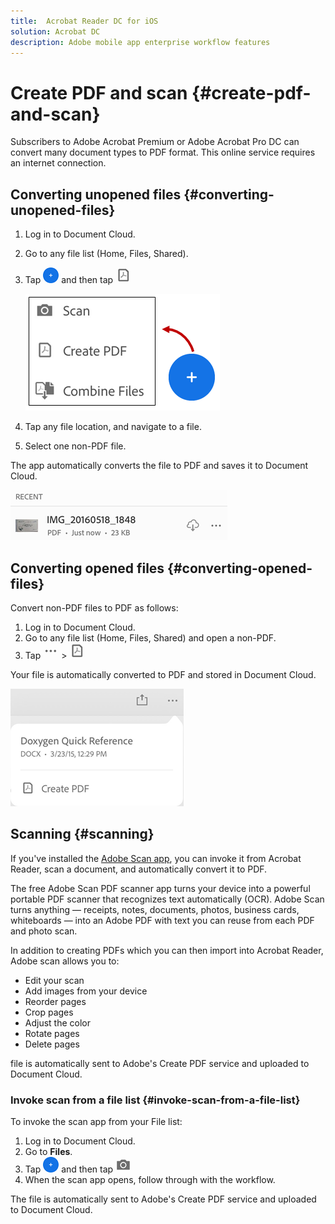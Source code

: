 ```yaml
---
title:  Acrobat Reader DC for iOS
solution: Acrobat DC
description: Adobe mobile app enterprise workflow features
---
```


# Create PDF and scan {#create-pdf-and-scan}


Subscribers to Adobe Acrobat Premium or Adobe Acrobat Pro DC can convert many document types to PDF format. This online service requires an internet connection. 

## Converting unopened files {#converting-unopened-files}

1. Log in to Document Cloud.
1. Go to any file list (Home, Files, Shared).
1. Tap ![image](./images/plusicon.png) and then tap ![image](./images/createicon.png)

   ![image](./images/createmenu.png)

1. Tap any file location, and navigate to a file.
1. Select one non-PDF file.

The app automatically converts the file to PDF and saves it to Document Cloud.

   ![image](./images/converted.png)

## Converting opened files {#converting-opened-files}

Convert non-PDF files to PDF as follows:

1. Log in to Document Cloud.
1. Go to any file list (Home, Files, Shared) and open a non-PDF.
1. Tap ![image](./images/overflowicon.png) > ![image](./images/createicon.png)

Your file is automatically converted to PDF and stored in Document Cloud.

   ![image](./images/createmenuoverflow.png)

## Scanning {#scanning}

If you've installed the [Adobe Scan app](https://itunes.apple.com/us/app/adobe-scan/id1199564834?mt=8), you can invoke it from Acrobat Reader, scan a document, and automatically convert it to PDF.

The free Adobe Scan PDF scanner app turns your device into a powerful portable PDF scanner that recognizes text automatically (OCR). Adobe Scan turns anything — receipts, notes, documents, photos, business cards, whiteboards — into an Adobe PDF with text you can reuse from each PDF and photo scan. 

In addition to creating PDFs which you can then import into Acrobat Reader, Adobe scan allows you to: 

* Edit your scan
* Add images from your device
* Reorder pages
* Crop pages
* Adjust the color
* Rotate pages
* Delete pages

file is automatically sent to Adobe's Create PDF service and uploaded to Document Cloud.

### Invoke scan from a file list {#invoke-scan-from-a-file-list}

To invoke the scan app from your File list: 

1. Log in to Document Cloud.
1. Go to **Files**.
1. Tap ![image](./images/plusicon.png) and then tap ![image](./images/cameraicon.png)
1. When the scan app opens, follow through with the workflow. 

The file is automatically sent to Adobe's Create PDF service and uploaded to Document Cloud.
